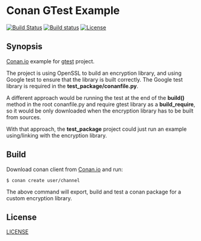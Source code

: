 # Conan GTest Example 

[![Build Status](https://travis-ci.org/lasote/conan-gtest-example.svg?branch=master)](https://travis-ci.org/lasote/conan-gtest-example) [![Build status](https://ci.appveyor.com/api/projects/status/kvx4nmlrt98727mo?svg=true)](https://ci.appveyor.com/project/lasote/conan-gtest-example) [![License](http://img.shields.io/:license-mit-blue.svg)](http://doge.mit-license.org)

## Synopsis

[Conan.io](https://conan.io) example for [gtest](https://github.com/google/googletest/) project.

The project is using OpenSSL to build an encryption library, and using Google test to ensure that the library is built correctly.
The Google test library is required in the **test_package/conanfile.py**.

A different approach would be running the test at the end of the **build()** method in the root conanfile.py and require gtest library as a **build_require**,
so it would be only downloaded when the encryption library has to be built from sources.

With that approach, the **test_package** project could just run an example using/linking with the encryption library.

## Build

Download conan client from [Conan.io](https://conan.io) and run:

    $ conan create user/channel

The above command will export, build and test a conan package for a custom encryption library.


## License
[LICENSE](LICENSE)
